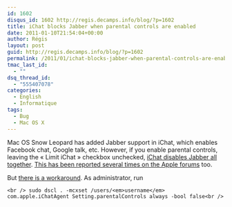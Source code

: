 ```yaml
---
id: 1602
disqus_id: 1602 http://regis.decamps.info/blog/?p=1602
title: iChat blocks Jabber when parental controls are enabled
date: 2011-01-10T21:54:04+00:00
author: Régis
layout: post
guid: http://regis.decamps.info/blog/?p=1602
permalink: /2011/01/ichat-blocks-jabber-when-parental-controls-are-enabled/
tmac_last_id:
  - ""
dsq_thread_id:
  - "555407078"
categories:
  - English
  - Informatique
tags:
  - Bug
  - Mac OS X
---
```

Mac OS Snow Leopard has added Jabber support in iChat, which enables Facebook chat, Google talk, etc. However, if you enable parental controls, leaving the « Limit iChat » checkbox unchecked, [iChat disables Jabber all together](http://tech.kateva.org/2009/05/cant-select-jabber-or-google-talk-for.html). [This has been reported several times on the Apple forums](http://discussions.apple.com/search.jspa?threadID=&q=Parental+Controls&objID=f902&dateRange=all&userID=&numResults=15&rankBy=10001) too.

But [there is a workaround](http://www.lensovet.net/~sysadmin/w/Enable_Jabber_accounts_in_iChat_with_Parental_Controlled_accounts). As administrator, run
  
`<br />
sudo dscl . -mcxset /users/<em>username</em> com.apple.iChatAgent Setting.parentalControls always -bool false<br />
`
